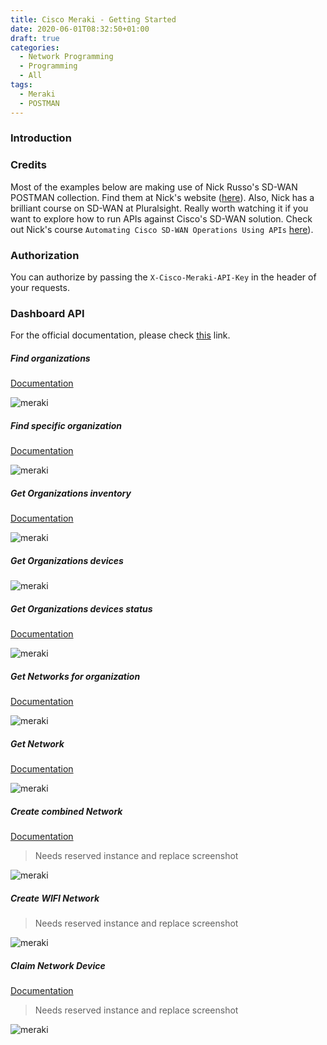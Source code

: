 ```yaml
---
title: Cisco Meraki - Getting Started
date: 2020-06-01T08:32:50+01:00
draft: true
categories:
  - Network Programming
  - Programming
  - All
tags:
  - Meraki
  - POSTMAN
---
```

### Introduction


### Credits

Most of the examples below are making use of Nick Russo's SD-WAN POSTMAN collection. Find them at Nick's website ([here](http://njrusmc.net/jobaid/jobaid.html)). Also, Nick has a brilliant course on SD-WAN at Pluralsight. Really worth watching it if you want to explore how to run APIs against Cisco's SD-WAN solution. Check out Nick's course `Automating Cisco SD-WAN Operations Using APIs` [here](https://app.pluralsight.com/library/courses/automating-cisco-sd-wan-operations-using-apis/table-of-contents)).


### Authorization

You can authorize by passing the `X-Cisco-Meraki-API-Key` in the header of your requests.

### Dashboard API

For the official documentation, please check [this](https://developer.cisco.com/meraki/api/#/rest/guides/rest-api-quick-start) link.

##### Find organizations

[Documentation](https://developer.cisco.com/meraki/api/#/rest/api-endpoints/organizations/get-organizations)

![meraki](/images/2020-06-01-1.png)

##### Find specific organization

[Documentation](https://developer.cisco.com/meraki/api/#/rest/api-endpoints/organizations/get-organization)

![meraki](/images/2020-06-01-2.png)

##### Get Organizations inventory

[Documentation](https://developer.cisco.com/meraki/api/#/rest/api-endpoints/organizations/get-organization-inventory)

![meraki](/images/2020-06-01-3.png)

##### Get Organizations devices

![meraki](/images/2020-06-01-4.png)

##### Get Organizations devices status

[Documentation](https://developer.cisco.com/meraki/api/#/rest/api-endpoints/organizations/get-organization-device-statuses)

![meraki](/images/2020-06-01-5.png)

##### Get Networks for organization

[Documentation](https://developer.cisco.com/meraki/api/#/rest/api-endpoints/networks/get-organization-networks)

![meraki](/images/2020-06-01-6.png)

##### Get Network

[Documentation](https://developer.cisco.com/meraki/api/#/rest/api-endpoints/networks/get-network)

![meraki](/images/2020-06-01-7.png)

##### Create combined Network

[Documentation](https://developer.cisco.com/meraki/api/#/rest/api-endpoints/networks/combine-organization-networks)

> Needs reserved instance and replace screenshot

![meraki](/images/2020-06-01-8.png)


##### Create WIFI Network

> Needs reserved instance and replace screenshot

![meraki](/images/2020-06-01-9.png)

##### Claim Network Device

[Documentation](https://developer.cisco.com/meraki/api/#/rest/api-endpoints/devices/claim-network-devices)

> Needs reserved instance and replace screenshot

![meraki](/images/2020-06-01-10.png)